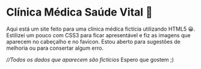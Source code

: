 # Clínica Médica Saúde Vital 🏥
Aqui está um site feito para uma clínica médica fictícia utilizando HTML5 😀. Estilizei um pouco com CSS3 para ficar apresentável e fiz as imagens que aparecem no cabeçalho e no favicon. Estou aberto para sugestões de melhoria ou para consertar algum erro.

_//Todos os dados que aparecem são fictícios_
Espero que gostem ;)
